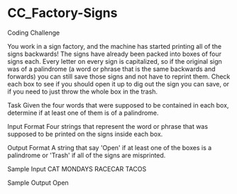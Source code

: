# CC_Factory-Signs
Coding Challenge

You work in a sign factory, and the machine has started printing all of the signs backwards! The signs have already been packed into boxes of four signs each. Every letter on every sign is capitalized, so if the original sign was of a palindrome (a word or phrase that is the same backwards and forwards) you can still save those signs and not have to reprint them. Check each box to see if you should open it up to dig out the sign you can save, or if you need to just throw the whole box in the trash.

Task 
Given the four words that were supposed to be contained in each box, determine if at least one of them is of a palindrome.

Input Format 
Four strings that represent the word or phrase that was supposed to be printed on the signs inside each box.

Output Format 
A string that say 'Open' if at least one of the boxes is a palindrome or 'Trash' if all of the signs are misprinted.

Sample Input
CAT
MONDAYS
RACECAR
TACOS

Sample Output 
Open
